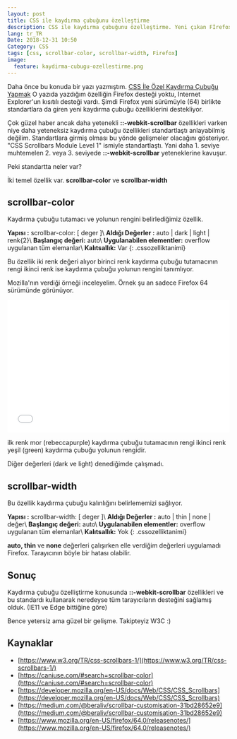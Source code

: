 ```yaml
---
layout: post
title: CSS ile kaydırma çubuğunu özelleştirme
description: CSS ile kaydırma çubuğunu özelleştirme. Yeni çıkan Fİrefox sürümüyle birlikte glene kaydırma çubuğu özelliklerini açıklıyoruz
lang: tr_TR
Date: 2018-12-31 10:50
Category: CSS
tags: [css, scrollbar-color, scrollbar-width, Firefox]
image:
  feature: kaydirma-cubugu-ozellestirme.png
---
```


Daha önce bu konuda bir yazı yazmıştım. [CSS İle Özel Kaydırma Çubuğu Yapmak](https://fatihhayrioglu.com/css-ile-ozel-kaydirma-cubugu-yapmak/ "CSS İle Özel Kaydırma Çubuğu Yapmak") O yazıda yazdığım özelliğin Firefox desteği yoktu, Internet Explorer'un kısıtılı desteği vardı. Şimdi Firefox yeni sürümüyle (64) birlikte standartlara da giren yeni kaydırma çubuğu özelliklerini destekliyor.

Çok güzel haber ancak daha yetenekli **::-webkit-scrollbar** özellikleri varken niye daha yeteneksiz kaydırma çubuğu özellikleri standartlaştı anlayabilmiş değilim. Standartlara girmiş olması bu yönde gelişmeler olacağını gösteriyor. "CSS Scrollbars Module Level 1" ismiyle standartlaştı. Yani daha 1. seviye muhtemelen 2. veya 3. seviyede **::-webkit-scrollbar** yeteneklerine kavuşur.

Peki standartta neler var?

İki temel özellik var. **scrollbar-color** ve **scrollbar-width**

## scrollbar-color

Kaydırma çubuğu tutamacı ve yolunun rengini belirlediğimiz özellik.

**Yapısı :** scrollbar-color: [ deger ]\\
**Aldığı Değerler :** auto | dark | light | renk{2}\\
**Başlangıç değeri:** auto\\
**Uygulanabilen elementler:** overflow uygulanan tüm elemanlar\\
**Kalıtsallık:** Var
{: .cssozelliktanimi} 

Bu özellik iki renk değeri alıyor birinci renk kaydırma çubuğu tutamacının rengi ikinci renk ise kaydırma çubuğu yolunun rengini tanımlıyor.

Mozilla'nın verdiği örneği inceleyelim. Örnek şu an sadece Firefox 64 sürümünde görünüyor.

<iframe height='300' scrolling='no' title='CSS Scrollbars Module Level 1 Test' src='//codepen.io/fatihhayri/embed/pqdrbd/?height=300&theme-id=13521&default-tab=html,result' frameborder='no' allowtransparency='true' allowfullscreen='true' style='width: 100%;'>
</iframe>

ilk renk mor (rebeccapurple) kaydırma çubuğu tutamacının rengi ikinci renk yeşil (green) kaydırma çubuğu yolunun rengidir.

Diğer değerleri (dark ve light) denediğimde çalışmadı.

## scrollbar-width

Bu özellik kaydırma çubuğu kalınlığını belirlememizi sağlıyor.

**Yapısı :** scrollbar-width: [ deger ]\\
**Aldığı Değerler :** auto | thin | none | değer\\
**Başlangıç değeri:** auto\\
**Uygulanabilen elementler:** overflow uygulanan tüm elemanlar\\
**Kalıtsallık:** Yok
{: .cssozelliktanimi} 

**auto, thin** ve **none** değerleri çalışırken elle verdiğim değerleri uygulamadı Firefox. Tarayıcının böyle bir hatası olabilir. 

## Sonuç 

Kaydırma çubuğu özelliştirme konusunda **::-webkit-scrollbar** özellikleri ve bu standardı kullanarak neredeyse tüm tarayıcıların desteğini sağlamış olduk. (IE11 ve Edge bittiğine göre)

Bence yetersiz ama güzel bir gelişme. Takipteyiz W3C :)

## Kaynaklar

 - [https://www.w3.org/TR/css-scrollbars-1/](https://www.w3.org/TR/css-scrollbars-1/)
 - [https://caniuse.com/#search=scrollbar-color](https://caniuse.com/#search=scrollbar-color)
 - [https://developer.mozilla.org/en-US/docs/Web/CSS/CSS_Scrollbars](https://developer.mozilla.org/en-US/docs/Web/CSS/CSS_Scrollbars)
 - [https://medium.com/@beraliv/scrollbar-customisation-31bd28652e9](https://medium.com/@beraliv/scrollbar-customisation-31bd28652e9)
 - [https://www.mozilla.org/en-US/firefox/64.0/releasenotes/](https://www.mozilla.org/en-US/firefox/64.0/releasenotes/)